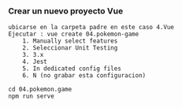 ### Crear un nuevo proyecto Vue
    ubicarse en la carpeta padre en este caso 4.Vue
    Ejecutar : vue create 04.pokemon-game
        1. Manually select features
        2. Seleccionar Unit Testing
        3. 3.x
        4. Jest
        5. In dedicated config files
        6. N (no grabar esta configuracion)
        
    cd 04.pokemon.game
    npm run serve